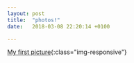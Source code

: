 ```yaml
---
layout: post
title:  "photos!"
date:   2018-03-08 22:20:14 +0100

---
```

[My first picture](/_images/s.png){:class="img-responsive"}


[jekyll-docs]: https://jekyllrb.com/docs/home
[jekyll-gh]:   https://github.com/jekyll/jekyll
[jekyll-talk]: https://talk.jekyllrb.com/
